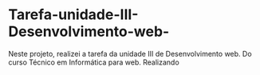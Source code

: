 # Tarefa-unidade-III-Desenvolvimento-web-
Neste projeto, realizei a tarefa da unidade III de Desenvolvimento web. Do curso Técnico em Informática para web. Realizando 
